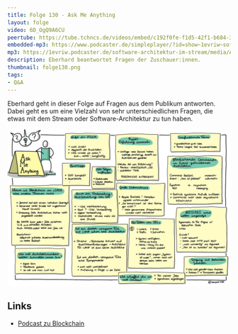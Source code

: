 ```yaml
---
title: Folge 130 - Ask Me Anything
layout: folge
video: 6D_OgQ9A6CU
peertube: https://tube.tchncs.de/videos/embed/c192f0fe-f1d5-42f1-b684-38731fb26af5
embedded-mp3: https://www.podcaster.de/simpleplayer/?id=show~1evriw~software-architektur-im-stream~pod-15e9cd064d66ea890c754889ac&v=1659702483
mp3: https://1evriw.podcaster.de/software-architektur-im-stream/media/Ask_Me_Anything.mp3
description: Eberhard beantwortet Fragen der Zuschauer:innen.
thumbnail: folge130.png
tags:
- Q&A
---
```


Eberhard geht in dieser Folge auf Fragen aus dem Publikum
antworten. Dabei geht es um eine Vielzahl von sehr unterschiedlichen
Fragen, die etwas mit dem Stream oder Software-Architektur zu tun
haben.


![Sketchnotes](/sketchnotes/folge130.jpg)

## Links

* [Podcast zu Blockchain](https://www.heise.de/blog/Episode-63-Blockchain-was-soll-das-eigentlich-4445799.html)
